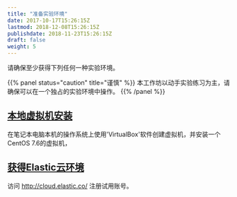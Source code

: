 ```yaml
---
title: "准备实验环境"
date: 2017-10-17T15:26:15Z
lastmod: 2018-12-08T15:26:15Z
publishdate: 2018-11-23T15:26:15Z
draft: false
weight: 5
---
```


请确保至少获得下列任何一种实验环境。

{{% panel status="caution" title="谨慎" %}}
本工作坊以动手实验练习为主，请确保可以在一个独占的实验环境中操作。
{{% /panel %}}


## [本地虚拟机安装](./installation)

在笔记本电脑本机的操作系统上使用'VirtualBox'软件创建虚拟机，并安装一个CentOS 7.6的虚拟机，


## [获得Elastic云环境](./installation)

访问 http://cloud.elastic.co/ 注册试用账号。



